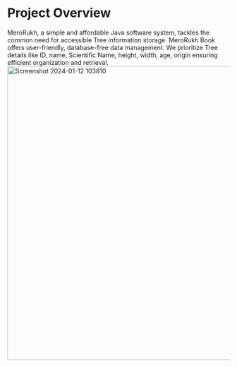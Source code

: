 # Project Overview
MeroRukh, a simple and affordable Java software system, tackles the common need for accessible Tree information storage. MeroRukh Book offers user-friendly, database-free data management. We prioritize Tree details like ID, name, Scientific Name, height, width, age, origin ensuring efficient organization and retrieval.
<img width="666" alt="Screenshot 2024-01-12 103810" src="https://github.com/NotAScratch/Tree-Data-Sorting-And-Searching-Desktop-App-JAVA/assets/121782740/3ae08fcb-fe72-4edf-99fa-1ea9140ab154">
